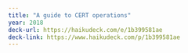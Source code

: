 ```yaml
---
title: "A guide to CERT operations"
year: 2018
deck-url: https://haikudeck.com/e/1b399581ae
deck-link: https://www.haikudeck.com/p/1b399581ae
---
```


